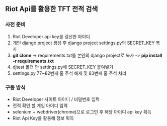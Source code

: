 ## Riot Api를 활용한 TFT 전적 검색

### 사전 준비
1. Riot Developer api key를 갱신한 아이디
1. 개인 django project 생성 후 django project settings.py의 SECRET_KEY 복사
1. __git clone__ -> requirements.txt를 본인의 django project로 복사 -> __pip install -r requirements.txt__
1. djtest 폴더 안 settings.py에 SECRET_KEY 붙여넣기
1. settings.py 77~82번째 줄 주석 해제 및 83번째 줄 주석 처리


### 구동 방식
+ Riot Developer 사이트 아이디 / 비밀번호 입력
+ 전적 확인 할 게임 아이디 입력
+ selenium + webdriver(chrome)으로 로그인 후 해당 아이디 api key 획득
+ Riot Api Key를 활용해 정보 획득
